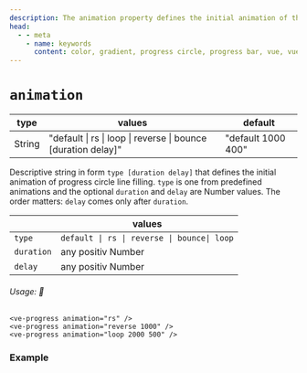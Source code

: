 ```yaml
---
description: The animation property defines the initial animation of the progress circle line.
head:
  - - meta
    - name: keywords
      content: color, gradient, progress circle, progress bar, vue, vue3, vuejs, vue.js, dash, dashed, line
---
```


# `animation`

<Badge class="mt-2" type="success" text="Animated" />

| type   | values                                                        | default            |
|--------|---------------------------------------------------------------|--------------------|
| String | "default \| rs \| loop \| reverse \| bounce [duration delay]" | "default 1000 400" |

Descriptive string in form `type [duration delay]` that defines the initial animation of progress circle line filling. 
`type` is one from predefined animations and the optional `duration` and `delay` are Number values.
The order matters: `delay` comes only after `duration`.


|            | values                                      |
|------------|---------------------------------------------|
| `type`     | `default \| rs \| reverse \| bounce\| loop` |
| `duration` | any positiv Number                          |
| `delay  `  | any positiv Number                          |

###### Usage: 📜

```vue
<ve-progress animation="rs" />
<ve-progress animation="reverse 1000" />
<ve-progress animation="loop 2000 500" />
```

### Example

<script setup>
  import AnimationBasic from "../../.vitepress/theme/Guide/Animation/AnimationBasic.vue";
</script>

<p>

<AnimationBasic>
<template #code="{ animation, progress }">

```js-vue
<template>
  <ve-progress animation="{{animation}}" :progress="{{progress}}"/>
</template>
```

</template>
</AnimationBasic>

</p>
